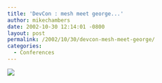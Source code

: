 ```yaml
---
title: 'DevCon : mesh meet george...'
author: mikechambers
date: 2002-10-30 12:14:01 -0800
layout: post
permalink: /2002/10/30/devcon-mesh-meet-george/
categories:
  - Conferences
---
```



![][1]

 [1]: /mesh/picts/devcon/1.jpg